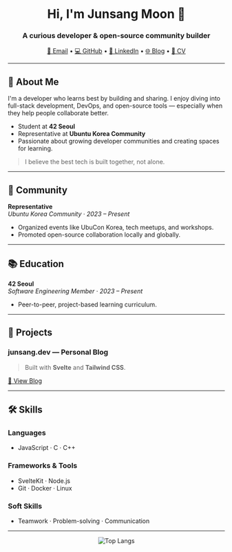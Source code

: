 <h1 align="center">Hi, I'm Junsang Moon 👋</h1>
<h3 align="center">A curious developer & open-source community builder</h3>

<p align="center">
  <a href="mailto:mun.js@aol.com">📧 Email</a> •
  <a href="https://github.com/Junsang-Mun">💻 GitHub</a> •
  <a href="https://www.linkedin.com/in/%EC%A4%80%EC%83%81-%EB%AC%B8-b567b027a/">🔗 LinkedIn</a> •
  <a href="https://junsang.dev">🌐 Blog</a> •
  <a href="https://junsang.dev/about">📄 CV</a>
</p>

---

## 🧠 About Me

I'm a developer who learns best by building and sharing.
I enjoy diving into full-stack development, DevOps, and open-source tools — especially when they help people collaborate better.

- Student at **42 Seoul**
- Representative at **Ubuntu Korea Community**
- Passionate about growing developer communities and creating spaces for learning.

> I believe the best tech is built together, not alone.

---

## 🌱 Community

**Representative**  
*Ubuntu Korea Community · 2023 – Present*
- Organized events like UbuCon Korea, tech meetups, and workshops.
- Promoted open-source collaboration locally and globally.

---

## 📚 Education

**42 Seoul**  
*Software Engineering Member · 2023 – Present*
- Peer-to-peer, project-based learning curriculum.

---

## 🚧 Projects

### junsang.dev — Personal Blog
> Built with **Svelte** and **Tailwind CSS**.

[🔗 View Blog](https://junsang.dev)

---

## 🛠 Skills

### Languages
- JavaScript · C · C++

### Frameworks & Tools
- SvelteKit · Node.js
- Git · Docker · Linux

### Soft Skills
- Teamwork · Problem-solving · Communication

---

<p align="center">
  <img src="https://github-readme-stats.vercel.app/api/top-langs/?username=Junsang-Mun&layout=compact&theme=radical" alt="Top Langs" />
</p>

